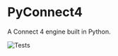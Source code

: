 # PyConnect4
A Connect 4 engine built in Python.

![Tests](https://github.com/MyloBishop/PyConnect4/actions/workflows/tests.yml/badge.svg)
